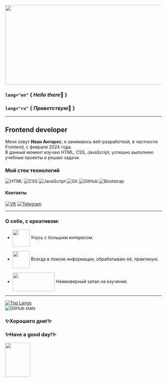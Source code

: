 <img src="https://media.giphy.com/media/v1.Y2lkPTc5MGI3NjExbXd5dGVpdGI2dWFqcGQ4b3QxZ3V6ZmRtbnhoY3E2dG15NnJ6bXk3aSZlcD12MV9pbnRlcm5hbF9naWZfYnlfaWQmY3Q9Zw/VPpkvgTIJ817dfQOXI/giphy.gif" width="1050" height="255">

### `lang="en"`  { *Hello there*👋 }
### `lang="ru"`  { *Приветствую*👋 }
___
## Frontend developer

Меня зовут **Иван Антарес**, я занимаюсь веб-разработкой, в частности Frontend, c февраля 2024 года.  
В данный момент изучаю HTML, CSS, JavaScript, успешно выполняю учебные проекты и решаю задачи.

### Мой стек технологий
![HTML](https://img.shields.io/badge/-HTML-333?style=for-the-badge&logo=html5)
![CSS](https://img.shields.io/badge/-CSS-333?style=for-the-badge&logo=css3&logoColor=blue)
![JavaScript](https://img.shields.io/badge/-JavaScript-333?style=for-the-badge&logo=javascript)
![Git](https://img.shields.io/badge/-Git-333?style=for-the-badge&logo=Git)
![GitHub](https://img.shields.io/badge/-GitHub-333?style=for-the-badge&logo=GitHub)
![Bootstrap](https://img.shields.io/badge/-Bootstrap-333?style=for-the-badge&logo=Bootstrap)

#### Контакты
[![VK](https://img.shields.io/badge/-VK-333?style=for-the-badge&logo=Vk&logoColor=27A0D9)](https://vk.com/enzotech)
[![Telegram](https://img.shields.io/badge/-Telegram-333?style=for-the-badge&logo=telegram&logoColor=27A0D9)](https://t.me/enzotech)
___
### О себе, с креативом:
* <img src="https://media.giphy.com/media/v1.Y2lkPTc5MGI3NjExdWFrOXJuZThnb3VramwwNTMwZWplOHB2dW9kZzFzN3VrY2U1b3g5NCZlcD12MV9pbnRlcm5hbF9naWZfYnlfaWQmY3Q9Zw/bGgsc5mWoryfgKBx1u/giphy.gif" width="55" height="55" align="center" > Учусь с большим интересом.
  
* <img src="https://media.giphy.com/media/v1.Y2lkPTc5MGI3NjExb2c4aWhtNTkxdmozMm9xOXViZ2k4Mnc5aWs1MDNsbzdqOHZwYnVpdCZlcD12MV9pbnRlcm5hbF9naWZfYnlfaWQmY3Q9Zw/26n6WywJyh39n1pBu/giphy-downsized.gif" width="55" height="55" align="center" > Всегда в поиске информации, обрабатываю её, практикую.
 
* <img src="https://media.giphy.com/media/v1.Y2lkPTc5MGI3NjExZWRsbTJxamcyam9zcXd3YW1xejdnZDdsdnlqNm1idnpvNWRzaDY4bSZlcD12MV9pbnRlcm5hbF9naWZfYnlfaWQmY3Q9Zw/3pzLJifxEvLpe/giphy-downsized.gif" width="135" height="60" align="center" > Неимоверный запал на изучение.
___
[![Top Langs](https://github-readme-stats.vercel.app/api/top-langs/?username=enz0tech&layout=compact&theme=dark)](https://github.com/anuraghazra/github-readme-stats)  
![GitHub stats](https://github-readme-stats.vercel.app/api?username=enz0tech&show_icons=true&hide=prs,issues,contribs&theme=dark)

### ✨Хорошего дня!✨
### ✨Have a good day!✨

<img src="https://media1.tenor.com/m/XCKZfD-GO48AAAAC/cat-blast-off.gif" width="80" height="110" align="center">  

<img src="https://komarev.com/ghpvc/?username=enz0tech&style=flat-square&color=blue" alt=""/>
